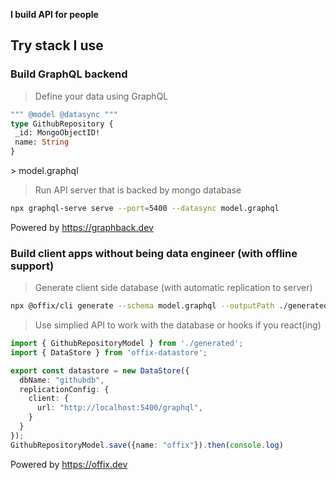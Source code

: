 **I build API for people**

## Try stack I use

### Build GraphQL backend  

> Define your data using GraphQL

```graphql
""" @model @datasync """
type GithubRepository {
 _id: MongoObjectID!
 name: String
}
``` 
\> model.graphql

> Run API server that is backed by mongo database

```bash
npx graphql-serve serve --port=5400 --datasync model.graphql
```
Powered by https://graphback.dev

### Build client apps without being data engineer (with offline support)

> Generate client side database (with automatic replication to server)
```bash
npx @offix/cli generate --schema model.graphql --outputPath ./generated
```
> Use simplied API to work with the database or hooks if you react(ing)

```ts
import { GithubRepositoryModel } from './generated';
import { DataStore } from 'offix-datastore';

export const datastore = new DataStore({
  dbName: "githubdb",
  replicationConfig: {
    client: {
      url: "http://localhost:5400/graphql",
    }
  }
});
GithubRepositoryModel.save({name: "offix"}).then(console.log)
```
Powered by https://offix.dev
